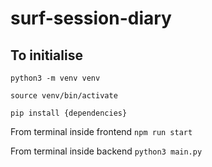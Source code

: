 # surf-session-diary

## To initialise

`python3 -m venv venv`

`source venv/bin/activate`

`pip install {dependencies}`

From terminal inside frontend
`npm run start`

From terminal inside backend
`python3 main.py`
